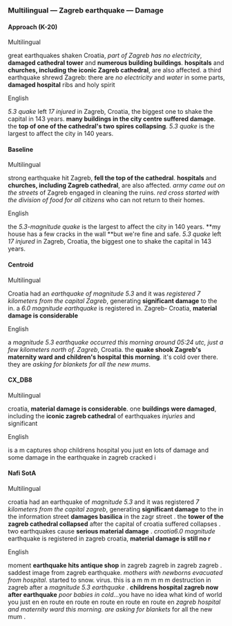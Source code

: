 ### Multilingual — Zagreb earthquake — Damage



#### Approach (K-20)

Multilingual

great earthquakes shaken Croatia, *part of Zagreb has no electricity*, **damaged cathedral tower** and **numerous building buildings**. **hospitals** and **churches, including the iconic Zagreb cathedral**, are also affected. a third earthquake shrewd Zagreb: there are *no electricity* and *water* in some parts, **damaged hospital** ribs and holy spirit

English

*5.3 quake* left *17 injured* in Zagreb, Croatia, the biggest one to shake the capital in 143 years. **many buildings in the city centre suffered damage**. the **top of one of the cathedral's two spires collapsing**. *5.3 quake* is the largest to affect the city in 140 years.



#### Baseline

Multilingual

strong earthquake hit Zagreb, **fell the top of the cathedral**. **hospitals** and **churches, including Zagreb cathedral**, are also affected. *army came out on the streets* of Zagreb engaged in cleaning the ruins. *red cross started with the division of food for all citizens* who can not return to their homes.

English

the *5.3-magnitude quake* is the largest to affect the city in 140 years. **my house has a few cracks in the wall **but we're fine and safe. *5.3 quake* left *17 injured* in Zagreb, Croatia, the biggest one to shake the capital in 143 years.



#### Centroid

Multilingual

Croatia had an *earthquake of magnitude 5.3* and it was *registered 7 kilometers from the capital Zagreb*, generating **significant damage** to the in. a *6.0 magnitude earthquake* is registered in. Zagreb- Croatia, **material damage is considerable**

English

a *magnitude 5.3 earthquake occurred this morning around 05:24 utc, just a few kilometers north of. Zagreb*, Croatia. the **quake shook Zagreb's maternity ward and children's hospital this morning**. it's cold over there. they are *asking for blankets for all the new mums*.



#### CX\_DB8

Multilingual

croatia, **material damage is considerable**. one **buildings were damaged**, including the **iconic zagreb cathedral** of earthquakes *injuries* and significant

English

is a m captures shop childrens hospital you just en lots of damage and some damage in the earthquake in zagreb cracked i



#### Nafi SotA

Multilingual

croatia had an earthquake of *magnitude 5.3* and it was registered *7 kilometers from the capital zagreb*, generating **significant damage** to the in
the information street **damages basilica** in the zagr street .
the **tower of the zagreb cathedral collapsed** after the capital of croatia suffered collapses .
two earthquakes cause **serious material damage** .
*croatia6.0 magnitude* earthquake is registered in zagreb croatia, **material damage is still no r**

English

moment **earthquake hits antique shop** in zagreb zagreb in zagreb zagreb .
saddest image from zagreb earthquake. *mothers with newborns evacuated from hospital*. started to snow. virus. this is a m m m m m
destruction in zagreb after a *magnitude 5.3 earthquake* .
**childrens hospital zagreb now after earthquake** *poor babies in cold*...you have no idea what kind of world you just en en route en route en route en route en route en
*zagreb hospital and maternity ward this morning. are asking for blankets* for all the new mum .
